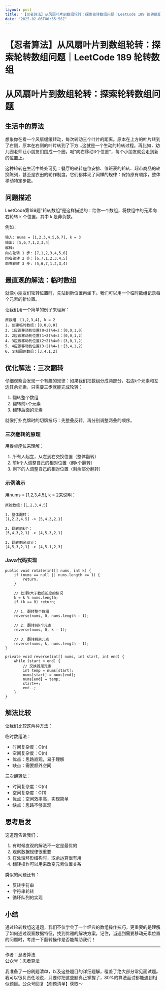 ```yaml
---
layout: post
title: '【忍者算法】从风扇叶片到数组轮转：探索轮转数组问题｜LeetCode 189 轮转数组'
date: "2025-02-06T00:35:56Z"
---
```

【忍者算法】从风扇叶片到数组轮转：探索轮转数组问题｜LeetCode 189 轮转数组
===========================================

从风扇叶片到数组轮转：探索轮转数组问题
===================

生活中的算法
------

想象你在看一个风扇缓缓转动，每次转动三个叶片的距离。原本在上方的叶片转到了右侧，原本在右侧的叶片转到了下方...这就是一个生动的轮转过程。再比如，幼儿园老师让小朋友们围成一个圈，喊"向右移动3个位置"，每个小朋友就会走到新的位置上。

这种轮转在生活中处处可见：餐厅的轮转座位安排、值班表的轮转、超市商品的轮换陈列，甚至是农田的轮作制度。它们都体现了同样的规律：保持原有顺序，整体移动特定步数。

问题描述
----

LeetCode第189题"轮转数组"是这样描述的：给你一个数组，将数组中的元素向右轮转 k 个位置，其中 k 是非负数。

例如：

    输入: nums = [1,2,3,4,5,6,7], k = 3
    输出: [5,6,7,1,2,3,4]
    解释:
    向右轮转 1 步: [7,1,2,3,4,5,6]
    向右轮转 2 步: [6,7,1,2,3,4,5]
    向右轮转 3 步: [5,6,7,1,2,3,4]
    

最直观的解法：临时数组
-----------

就像小朋友们轮转位置时，先站到新位置再坐下。我们可以用一个临时数组记录每个元素的新位置。

让我们用一个简单的例子来理解：

    原数组：[1,2,3,4], k = 2
    1. 创建临时数组：[0,0,0,0]
    2. 1应该移动到位置(0+2)%4=2：[0,0,1,0]
    3. 2应该移动到位置(1+2)%4=3：[0,0,1,2]
    4. 3应该移动到位置(2+2)%4=0：[3,0,1,2]
    5. 4应该移动到位置(3+2)%4=1：[3,4,1,2]
    6. 复制回原数组：[3,4,1,2]
    

优化解法：三次翻转
---------

仔细观察会发现一个有趣的规律：如果我们把数组分成两部分，右边k个元素和左边其余元素，只需要三步就能完成轮转：

1.  翻转整个数组
2.  翻转前k个元素
3.  翻转后面的元素

就像打扑克牌时的切牌技巧：先整叠反转，再分别调整两叠的顺序。

### 三次翻转的原理

用餐桌座位来理解：

1.  所有人起立，从左到右交换位置（整体翻转）
2.  前k个人调整自己的相对位置（前k个翻转）
3.  剩下的人调整自己的相对位置（剩余部分翻转）

### 示例演示

用nums = \[1,2,3,4,5\], k = 2来说明：

    原始数组：[1,2,3,4,5]
    
    1. 整体翻转：
    [1,2,3,4,5] -> [5,4,3,2,1]
    
    2. 翻转前k个：
    [5,4,3,2,1] -> [4,5,3,2,1]
    
    3. 翻转剩余部分：
    [4,5,3,2,1] -> [4,5,1,2,3]
    

### Java代码实现

    public void rotate(int[] nums, int k) {
        if (nums == null || nums.length <= 1) {
            return;
        }
        
        // 处理k大于数组长度的情况
        k = k % nums.length;
        if (k == 0) return;
        
        // 1. 翻转整个数组
        reverse(nums, 0, nums.length - 1);
        
        // 2. 翻转前k个元素
        reverse(nums, 0, k - 1);
        
        // 3. 翻转剩余元素
        reverse(nums, k, nums.length - 1);
    }
    
    private void reverse(int[] nums, int start, int end) {
        while (start < end) {
            // 交换首尾元素
            int temp = nums[start];
            nums[start] = nums[end];
            nums[end] = temp;
            start++;
            end--;
        }
    }
    

解法比较
----

让我们比较这两种方法：

临时数组法：

*   时间复杂度：O(n)
*   空间复杂度：O(n)
*   优点：思路直观，易于理解
*   缺点：需要额外空间

三次翻转法：

*   时间复杂度：O(n)
*   空间复杂度：O(1)
*   优点：空间效率高，实现简单
*   缺点：思路不够直观

思考启发
----

这道题告诉我们：

1.  有时候直观的解法不一定是最优的
2.  观察数据规律很重要
3.  在处理环形结构时，取余运算很有用
4.  翻转操作可以用来改变元素位置关系

类似的问题还有：

*   反转字符串
*   字符串轮转
*   循环队列的实现

小结
--

通过轮转数组这道题，我们不仅学会了一个经典的数组操作技巧，更重要的是理解了如何通过观察数据特征，找到优雅的解决方案。记住，当遇到需要移动元素位置的问题时，考虑一下翻转操作是否能帮助我们！

* * *

作者：忍者算法  
公众号：忍者算法

我准备了一份刷题清单，以及这些题目的详细题解，覆盖了绝大部分常见面试题。我可以很负责任地说，只要你把这些题真正掌握了，80%的算法面试都能遇到相似题目。公众号回复【刷题清单】获取～